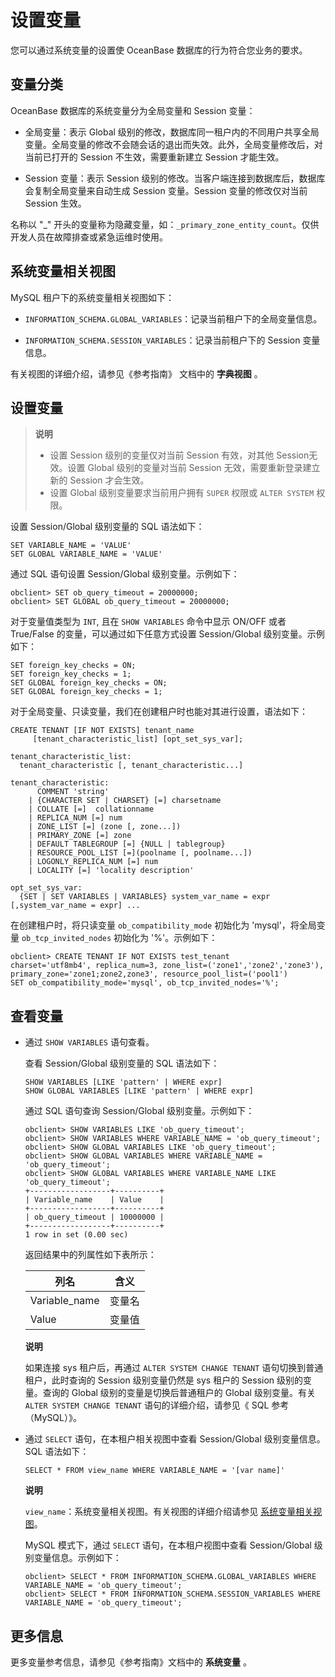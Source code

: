 # 设置变量

您可以通过系统变量的设置使 OceanBase 数据库的行为符合您业务的要求。

## 变量分类

OceanBase 数据库的系统变量分为全局变量和 Session 变量：

* 全局变量：表示 Global 级别的修改，数据库同一租户内的不同用户共享全局变量。全局变量的修改不会随会话的退出而失效。此外，全局变量修改后，对当前已打开的 Session 不生效，需要重新建立 Session 才能生效。

* Session 变量：表示 Session 级别的修改。当客户端连接到数据库后，数据库会复制全局变量来自动生成 Session 变量。Session 变量的修改仅对当前 Session 生效。

名称以 "_" 开头的变量称为隐藏变量，如：`_primary_zone_entity_count`。仅供开发人员在故障排查或紧急运维时使用。

## 系统变量相关视图

MySQL 租户下的系统变量相关视图如下：

* `INFORMATION_SCHEMA.GLOBAL_VARIABLES`：记录当前租户下的全局变量信息。

* `INFORMATION_SCHEMA.SESSION_VARIABLES`：记录当前租户下的 Session 变量信息。

有关视图的详细介绍，请参见《参考指南》 文档中的 **字典视图** 。

## 设置变量

> **说明**
>
> * 设置 Session 级别的变量仅对当前 Session 有效，对其他 Session无效。设置 Global 级别的变量对当前 Session 无效，需要重新登录建立新的 Session 才会生效。
> * 设置 Global 级别变量要求当前用户拥有 `SUPER` 权限或 `ALTER SYSTEM` 权限。

设置 Session/Global 级别变量的 SQL 语法如下：

```unknow
SET VARIABLE_NAME = 'VALUE'
SET GLOBAL VARIABLE_NAME = 'VALUE'
```

通过 SQL 语句设置 Session/Global 级别变量。示例如下：

```unknow
obclient> SET ob_query_timeout = 20000000;
obclient> SET GLOBAL ob_query_timeout = 20000000;
```

对于变量值类型为 `INT`, 且在 `SHOW VARIABLES` 命令中显示 ON/OFF 或者 True/False 的变量，可以通过如下任意方式设置 Session/Global 级别变量。示例如下：

```unknow
SET foreign_key_checks = ON;
SET foreign_key_checks = 1;
SET GLOBAL foreign_key_checks = ON;
SET GLOBAL foreign_key_checks = 1;
```

对于全局变量、只读变量，我们在创建租户时也能对其进行设置，语法如下：

```unknow
CREATE TENANT [IF NOT EXISTS] tenant_name 
     [tenant_characteristic_list] [opt_set_sys_var];

tenant_characteristic_list: 
  tenant_characteristic [, tenant_characteristic...]

tenant_characteristic: 
      COMMENT 'string'  
    | {CHARACTER SET | CHARSET} [=] charsetname 
    | COLLATE [=]  collationname
    | REPLICA_NUM [=] num 
    | ZONE_LIST [=] (zone [, zone...]) 
    | PRIMARY_ZONE [=] zone  
    | DEFAULT TABLEGROUP [=] {NULL | tablegroup}
    | RESOURCE_POOL_LIST [=](poolname [, poolname...])
    | LOGONLY_REPLICA_NUM [=] num
    | LOCALITY [=] 'locality description'

opt_set_sys_var:
  {SET | SET VARIABLES | VARIABLES} system_var_name = expr [,system_var_name = expr] ...
```

在创建租户时，将只读变量 `ob_compatibility_mode` 初始化为 'mysql'，将全局变量 `ob_tcp_invited_nodes` 初始化为 '%'。示例如下：

```unknow
obclient> CREATE TENANT IF NOT EXISTS test_tenant
charset='utf8mb4', replica_num=3, zone_list=('zone1','zone2','zone3'), 
primary_zone='zone1;zone2,zone3', resource_pool_list=('pool1')
SET ob_compatibility_mode='mysql', ob_tcp_invited_nodes='%';
```

## 查看变量

* 通过 `SHOW VARIABLES` 语句查看。

  查看 Session/Global 级别变量的 SQL 语法如下：

  ```unknow
  SHOW VARIABLES [LIKE 'pattern' | WHERE expr]
  SHOW GLOBAL VARIABLES [LIKE 'pattern' | WHERE expr]
  ```

  通过 SQL 语句查询 Session/Global 级别变量。示例如下：

  ```unknow
  obclient> SHOW VARIABLES LIKE 'ob_query_timeout';
  obclient> SHOW VARIABLES WHERE VARIABLE_NAME = 'ob_query_timeout';
  obclient> SHOW GLOBAL VARIABLES LIKE 'ob_query_timeout';
  obclient> SHOW GLOBAL VARIABLES WHERE VARIABLE_NAME = 'ob_query_timeout';
  obclient> SHOW GLOBAL VARIABLES WHERE VARIABLE_NAME LIKE 'ob_query_timeout';
  +------------------+----------+
  | Variable_name    | Value    |
  +------------------+----------+
  | ob_query_timeout | 10000000 |
  +------------------+----------+
  1 row in set (0.00 sec)
  ```

  返回结果中的列属性如下表所示：
  
  |      列名       | 含义  |
  |---------------|-----|
  | Variable_name | 变量名 |
  | Value         | 变量值 |

  **说明**

  如果连接 sys 租户后，再通过 `ALTER SYSTEM CHANGE TENANT` 语句切换到普通租户，此时查询的 Session 级别变量仍然是 sys 租户的 Session 级别的变量。查询的 Global 级别的变量是切换后普通租户的 Global 级别变量。有关 `ALTER SYSTEM CHANGE TENANT` 语句的详细介绍，请参见《 SQL 参考（MySQL）》。
  
* 通过 `SELECT` 语句，在本租户相关视图中查看 Session/Global 级别变量信息。SQL 语法如下：

  ```unknow
  SELECT * FROM view_name WHERE VARIABLE_NAME = '[var name]'
  ```

  **说明**

  `view_name`：系统变量相关视图。有关视图的详细介绍请参见 [系统变量相关视图](3.set-variables.md/#系统变量相关视图)。

  MySQL 模式下，通过 `SELECT` 语句，在本租户视图中查看 Session/Global 级别变量信息。示例如下：

  ```unknow
  obclient> SELECT * FROM INFORMATION_SCHEMA.GLOBAL_VARIABLES WHERE VARIABLE_NAME = 'ob_query_timeout';
  obclient> SELECT * FROM INFORMATION_SCHEMA.SESSION_VARIABLES WHERE VARIABLE_NAME = 'ob_query_timeout';
  ```

## 更多信息

更多变量参考信息，请参见《参考指南》文档中的 **系统变量** 。
